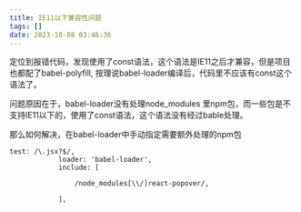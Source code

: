 ```yaml
---
title: IE11以下兼容性问题
tags: []
date: 2023-10-08 03:46:36
---
```


定位到报错代码，发现使用了const语法，这个语法是IE11之后才兼容，但是项目也都配了babel-polyfill, 按理说babel-loader编译后，代码里不应该有const这个语法了。

问题原因在于，babel-loader没有处理node_modules 里npm包，而一些包是不支持IE11以下的，使用了const语法，这个语法没有经过bable处理。

那么如何解决，在babel-loader中手动指定需要额外处理的npm包
```
test: /\.jsx?$/,
            loader: 'babel-loader',
            include: [
               
                /node_modules[\\/]react-popover/,
              
            ],
```